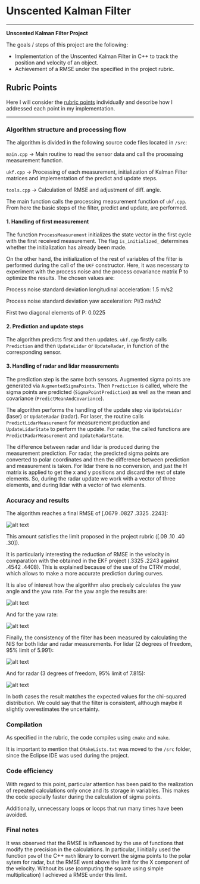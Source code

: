 # **Unscented Kalman Filter**

---

**Unscented Kalman Filter Project**

The goals / steps of this project are the following:

* Implementation of the Unscented Kalman Filter in C++ to track the position and velocity of an object.
* Achievement of a RMSE under the specified in the project rubric.

[//]: # (Image References)

[image1]: ./outputs/RMSE_Unscented.png "Undistorted"
[image2]: ./outputs/YawAngle.png "Undistorted"
[image3]: ./outputs/YawRate.png "Undistorted"
[image4]: ./outputs/Lidar_NIS.png "Undistorted"
[image5]: ./outputs/Radar_NIS.png "Undistorted"

## Rubric Points

Here I will consider the [rubric points](https://review.udacity.com/#!/projects/284/view) individually and describe how I addressed each point in my implementation.  

---


### Algorithm structure and processing flow

The algorithm is divided in the following source code files located in `/src`:

`main.cpp` -> Main routine to read the sensor data and call the processing measurement function.

`ukf.cpp` -> Processing of each measurement, initialization of Kalman Filter matrices and implementation of the predict and update steps.

`tools.cpp` -> Calculation of RMSE and adjustment of diff. angle.

The main function calls the processing measurement function of `ukf.cpp`. From here the basic steps of the filter, predict and update, are performed.

#### 1. Handling of first measurement

The function `ProcessMeasurement` initializes the state vector in the first cycle with the first received measurement. The flag `is_initialized_` determines whether the initialization has already been made.

On the other hand, the initialization of the rest of variables of the filter is performed during the call of the `UKF` constructor. Here, it was necessary to experiment with the process noise and the process covariance matrix P to optimize the results. The chosen values are:

Process noise standard deviation longitudinal acceleration: 1.5 m/s2

Process noise standard deviation yaw acceleration: Pi/3 rad/s2

First two diagonal elements of P: 0.0225

#### 2. Prediction and update steps

The algorithm predicts first and then updates. `ukf.cpp` firstly calls `Prediction` and then `UpdateLidar` or `UpdateRadar`, in function of the corresponding sensor.

#### 3. Handling of radar and lidar measurements

The prediction step is the same both sensors. Augmented sigma points are generated via `AugmentedSigmaPoints`. Then `Prediction` is called, where the sigma points are predicted (`SigmaPointPrediction`) as well as the mean and covariance (`PredictMeanAndCovariance`).

The algorithm performs the handling of the update step via `UpdateLidar` (laser) or `UpdateRadar` (radar). For laser, the routine calls `PredictLidarMeasurement` for measurement production and `UpdateLidarState` to perform the update. For radar, the called functions are `PredictRadarMeasurement` and `UpdateRadarState`.

The difference between radar and lidar is produced during the measurement prediction. For radar, the predicted sigma points are converted to polar coordinates and then the difference between prediction and measurement is taken. For lidar there is no conversion, and just the H matrix is applied to get the x and y positions and discard the rest of state elements. So, during the radar update we work with a vector of three elements, and during lidar with a vector of two elements.

### Accuracy and results

The algorithm reaches a final RMSE of [.0679 .0827 .3325 .2243]:

![alt text][image1]

This amount satisfies the limit proposed in the project rubric ([.09 .10 .40 .30]).

It is particularly interesting the reduction of RMSE in the velocity in comparation with the obtained in the EKF project (.3325 .2243 against .4542 .4408). This is explained because of the use of the CTRV model, which allows to make a more accurate prediction during curves.

It is also of interest how the algorithm also precisely calculates the yaw angle and the yaw rate. For the yaw angle the results are:

![alt text][image2]

And for the yaw rate:

![alt text][image3]

Finally, the consistency of the filter has been measured by calculating the NIS for both lidar and radar measurements. For lidar (2 degrees of freedom, 95% limit of 5.991):

![alt text][image4]

And for radar (3 degrees of freedom, 95% limit of 7.815):

![alt text][image5]

In both cases the result matches the expected values for the chi-squared distribution. We could say that the filter is consistent, although maybe it slightly overestimates the uncertainty.


### Compilation

As specified in the rubric, the code compiles using `cmake` and `make`.

It is important to mention that `CMakeLists.txt` was moved to the `/src` folder, since the Eclipse IDE was used during the project.

### Code efficiency

With regard to this point, particular attention has been paid to the realization of repeated calculations only once and its storage in variables. This makes the code specially faster during the calculation of sigma points.

Additionally, unnecessary loops or loops that run many times have been avoided.

### Final notes

It was observed that the RMSE is influenced by the use of functions that modify the precision in the calculations. In particular, I initially used the function `pow` of the C++ `math` library to convert the sigma points to the polar sytem for radar, but the RMSE went above the limit for the X component of the velocity. Without its use (computing the square using simple multiplication) I achieved a RMSE under this limit.
